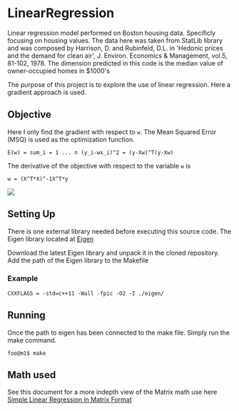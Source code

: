 # LinearRegression
Linear regression model performed on Boston housing data. Specificly focusing on housing values. The data here was taken from StatLib library and was composed by Harrison, D. and Rubinfeld, D.L. in 'Hedonic prices and the demand for clean air', J. Environ. Economics & Management, vol.5, 81-102, 1978. The dimension predicted in this code is the median value of owner-occupied homes in $1000's

The purpose of this project is to explore the use of linear regression. Here a gradient approach is used.
## Objective
Here I only find the gradient with respect to `w`. The Mean Squared Error (MSQ) is used as the optimization function.
```
E(w) = sum_i = 1 ... n (y_i-wx_i)^2 = (y-Xw)^T(y-Xw)
```
The derivative of the objective with respect to the variable `w` is 
```
w = (X^T*X)^-1X^T*y
```
![](https://donsoft.io/deep-learning-with-rnns/images/gradient_descent_cropped.gif)

## Setting Up
There is one external library needed before executing this source code. The Eigen library located at [Eigen](http://eigen.tuxfamily.org/index.php?title=Main_Page)

Download the latest Eigen library and unpack it in the cloned repository. Add the path of the Eigen library to the Makefile

### Example
```
CXXFLAGS = -std=c++11 -Wall -fpic -O2 -I ./eigen/
```

## Running
Once the path to eigen has been connected to the make file. Simply run the make command.
```
foo@m1$ make
```

## Math used
See this document for a more indepth view of the Matrix math use here [Simple Linear Regression in Matrix Format](https://www.stat.cmu.edu/~cshalizi/mreg/15/lectures/13/lecture-13.pdf)
